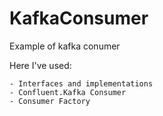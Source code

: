 # KafkaConsumer
Example of kafka conumer

Here I've used:

    - Interfaces and implementations
    - Confluent.Kafka Consumer
    - Consumer Factory
